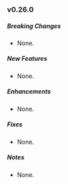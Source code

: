 ### v0.26.0

##### Breaking Changes
* None.

##### New Features
* None.

##### Enhancements
* None.

##### Fixes
* None.

##### Notes
* None.